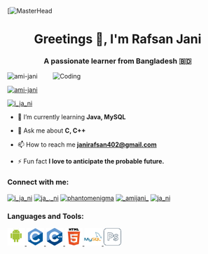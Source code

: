 [![MasterHead](https://mir-s3-cdn-cf.behance.net/project_modules/max_1200/79731568097599.5b50bca477735.jpg)
<h1 align="center">Greetings 👋, I'm Rafsan Jani</h1>
<h3 align="center">A passionate learner from Bangladesh 🇧🇩</h3>
<img align = "Right" alt = "Coding" width = "400" src = "https://i.ytimg.com/vi/GHN08lhnJQI/hq720.jpg?sqp=-oaymwEhCK4FEIIDSFryq4qpAxMIARUAAAAAGAElAADIQj0AgKJD&rs=AOn4CLAD5A2g035xWKPXjWueaDF_qHWUDw" >

<p align="left"> <img src="https://komarev.com/ghpvc/?username=ami-jani&label=Profile%20views&color=0e75b6&style=flat" alt="ami-jani" /> </p>

<p align="left"> <a href="https://github.com/ryo-ma/github-profile-trophy"><img src="https://github-profile-trophy.vercel.app/?username=ami-jani" alt="ami-jani" /></a> </p>

<p align="left"> <a href="https://twitter.com/i_ja_ni" target="blank"><img src="https://img.shields.io/twitter/follow/i_ja_ni?logo=twitter&style=for-the-badge" alt="i_ja_ni" /></a> </p>

- 🌱 I’m currently learning **Java, MySQL**

- 💬 Ask me about **C, C++**

- 📫 How to reach me **janirafsan402@gmail.com**

- ⚡ Fun fact **I love to anticipate the probable future.**

<h3 align="left">Connect with me:</h3>
<p align="left">
<a href="https://twitter.com/i_ja_ni" target="blank"><img align="center" src="https://raw.githubusercontent.com/rahuldkjain/github-profile-readme-generator/master/src/images/icons/Social/twitter.svg" alt="i_ja_ni" height="30" width="40" /></a>
<a href="https://instagram.com/ja_._ni" target="blank"><img align="center" src="https://raw.githubusercontent.com/rahuldkjain/github-profile-readme-generator/master/src/images/icons/Social/instagram.svg" alt="ja_._ni" height="30" width="40" /></a>
<a href="https://www.codechef.com/users/phantomenigma" target="blank"><img align="center" src="https://cdn.jsdelivr.net/npm/simple-icons@3.1.0/icons/codechef.svg" alt="phantomenigma" height="30" width="40" /></a>
<a href="https://codeforces.com/profile/_amijani_" target="blank"><img align="center" src="https://raw.githubusercontent.com/rahuldkjain/github-profile-readme-generator/master/src/images/icons/Social/codeforces.svg" alt="_amijani_" height="30" width="40" /></a>
<a href="https://www.leetcode.com/ja_ni" target="blank"><img align="center" src="https://raw.githubusercontent.com/rahuldkjain/github-profile-readme-generator/master/src/images/icons/Social/leet-code.svg" alt="ja_ni" height="30" width="40" /></a>
</p>

<h3 align="left">Languages and Tools:</h3>
<p align="left"> <a href="https://developer.android.com" target="_blank" rel="noreferrer"> <img src="https://raw.githubusercontent.com/devicons/devicon/master/icons/android/android-original-wordmark.svg" alt="android" width="40" height="40"/> </a> <a href="https://www.cprogramming.com/" target="_blank" rel="noreferrer"> <img src="https://raw.githubusercontent.com/devicons/devicon/master/icons/c/c-original.svg" alt="c" width="40" height="40"/> </a> <a href="https://www.w3schools.com/cpp/" target="_blank" rel="noreferrer"> <img src="https://raw.githubusercontent.com/devicons/devicon/master/icons/cplusplus/cplusplus-original.svg" alt="cplusplus" width="40" height="40"/> </a> <a href="https://www.w3.org/html/" target="_blank" rel="noreferrer"> <img src="https://raw.githubusercontent.com/devicons/devicon/master/icons/html5/html5-original-wordmark.svg" alt="html5" width="40" height="40"/> </a> <a href="https://www.mysql.com/" target="_blank" rel="noreferrer"> <img src="https://raw.githubusercontent.com/devicons/devicon/master/icons/mysql/mysql-original-wordmark.svg" alt="mysql" width="40" height="40"/> </a> <a href="https://www.photoshop.com/en" target="_blank" rel="noreferrer"> <img src="https://raw.githubusercontent.com/devicons/devicon/master/icons/photoshop/photoshop-line.svg" alt="photoshop" width="40" height="40"/> </a> </p>

